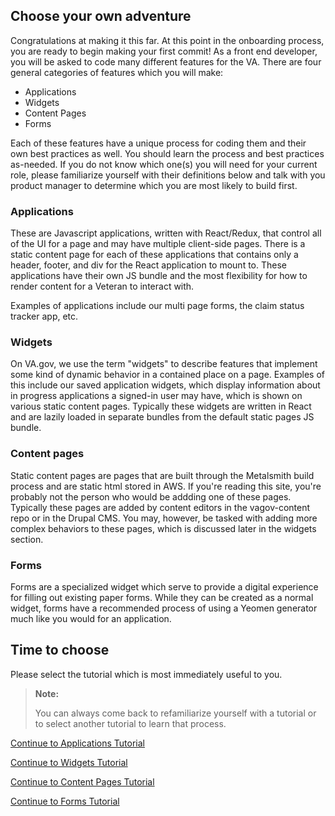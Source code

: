 ## Choose your own adventure
Congratulations at making it this far. At this point in the onboarding process, you are ready to begin making your first commit! As a front end developer, you will be asked to code many different features for the VA. There are four general categories of features which you will make:

- Applications
- Widgets
- Content Pages
- Forms

Each of these features have a unique process for coding them and their own best practices as well. You should learn the process and best practices as-needed. If you do not know which one(s) you will need for your current role, please familiarize yourself with their definitions below and talk with you product manager to determine which you are most likely to build first.

### Applications
These are Javascript applications, written with React/Redux, that control all of the UI for a page and may have multiple client-side pages. There is a static content page for each of these applications that contains only a header, footer, and div for the React application to mount to. These applications have their own JS bundle and the most flexibility for how to render content for a Veteran to interact with.

Examples of applications include our multi page forms, the claim status tracker app, etc.

### Widgets
On VA.gov, we use the term "widgets" to describe features that implement some kind of dynamic behavior in a contained place on a page. Examples of this include our saved application widgets, which display information about in progress applications a signed-in user may have, which is shown on various static content pages. Typically these widgets are written in React and are lazily loaded in separate bundles from the default static pages JS bundle.

### Content pages
Static content pages are pages that are built through the Metalsmith build process and are static html stored in AWS. If you're reading this site, you're probably not the person who would be addding one of these pages. Typically these pages are added by content editors in the vagov-content repo or in the Drupal CMS. You may, however, be tasked with adding more complex behaviors to these pages, which is discussed later in the widgets section.

### Forms
Forms are a specialized widget which serve to provide a digital experience for filling out existing paper forms. While they can be created as a normal widget, forms have a recommended process of using a Yeomen generator much like you would for an application.

## Time to choose
Please select the tutorial which is most immediately useful to you.

> **Note:**
>
> You can always come back to refamiliarize yourself with a tutorial or to select another tutorial to learn that process.

[Continue to Applications Tutorial]()

[Continue to Widgets Tutorial](../widgets-staging/introduction/1_START.md)

[Continue to Content Pages Tutorial]()

[Continue to Forms Tutorial]()
